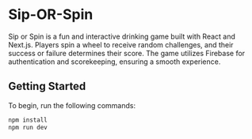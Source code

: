 # Sip-OR-Spin
Sip or Spin is a fun and interactive drinking game built with React and Next.js. Players spin a wheel to receive random challenges, and their success or failure determines their score. The game utilizes Firebase for authentication and scorekeeping, ensuring a smooth experience.

## Getting Started
To begin, run the following commands:
```bash
npm install
npm run dev
```
